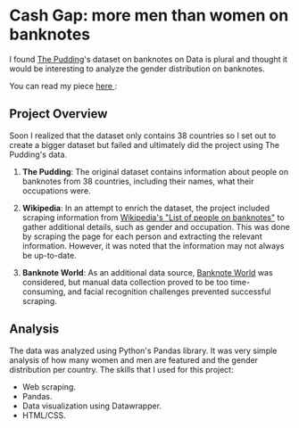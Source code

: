 # Cash Gap: more men than women on banknotes

I found [The Pudding](https://github.com/the-pudding/banknotes)'s dataset on banknotes on Data is plural and thought it would be interesting to analyze the gender distribution on banknotes. 

You can read my piece <a href="https://somaiyahhafeez.github.io/banknotes/"> here </a>: 

## Project Overview

Soon I realized that the dataset only contains 38 countries so I set out to create a bigger dataset but failed and ultimately did the project using The Pudding's data. 

1. **The Pudding**: The original dataset contains information about people on banknotes from 38 countries, including their names, what their occupations were.
   
2. **Wikipedia**: In an attempt to enrich the dataset, the project included scraping information from [Wikipedia's "List of people on banknotes"](https://en.wikipedia.org/wiki/List_of_people_on_banknotes) to gather additional details, such as gender and occupation. This was done by scraping the page for each person and extracting the relevant information. However, it was noted that the information may not always be up-to-date.

3. **Banknote World**: As an additional data source, [Banknote World](https://www.banknoteworld.com/banknotes/Banknotes-by-Country/) was considered, but manual data collection proved to be too time-consuming, and facial recognition challenges prevented successful scraping.

## Analysis

The data was analyzed using Python's Pandas library. It was very simple analysis of how many women and men are featured and the gender distribution per country. 
The skills that I used for this project:
- Web scraping.
- Pandas.
- Data visualization using Datawrapper.
- HTML/CSS.


 
